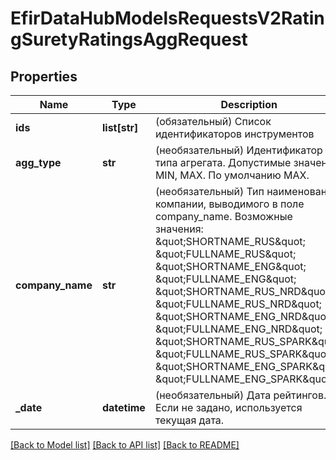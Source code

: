 # EfirDataHubModelsRequestsV2RatingSuretyRatingsAggRequest

## Properties
Name | Type | Description | Notes
------------ | ------------- | ------------- | -------------
**ids** | **list[str]** | (обязательный) Список идентификаторов инструментов | 
**agg_type** | **str** | (необязательный) Идентификатор типа агрегата. Допустимые значения: MIN, MAX. По умолчанию MAX. | [optional] 
**company_name** | **str** | (необязательный) Тип наименования компании, выводимого в поле company_name. Возможные значения:  \&quot;SHORTNAME_RUS\&quot;  \&quot;FULLNAME_RUS\&quot;  \&quot;SHORTNAME_ENG\&quot;  \&quot;FULLNAME_ENG\&quot;  \&quot;SHORTNAME_RUS_NRD\&quot;  \&quot;FULLNAME_RUS_NRD\&quot;  \&quot;SHORTNAME_ENG_NRD\&quot;  \&quot;FULLNAME_ENG_NRD\&quot;  \&quot;SHORTNAME_RUS_SPARK\&quot;  \&quot;FULLNAME_RUS_SPARK\&quot;  \&quot;SHORTNAME_ENG_SPARK\&quot;  \&quot;FULLNAME_ENG_SPARK\&quot; | [optional] 
**_date** | **datetime** | (необязательный) Дата рейтингов. Если не задано, используется текущая дата. | [optional] 

[[Back to Model list]](../README.md#documentation-for-models) [[Back to API list]](../README.md#documentation-for-api-endpoints) [[Back to README]](../README.md)

